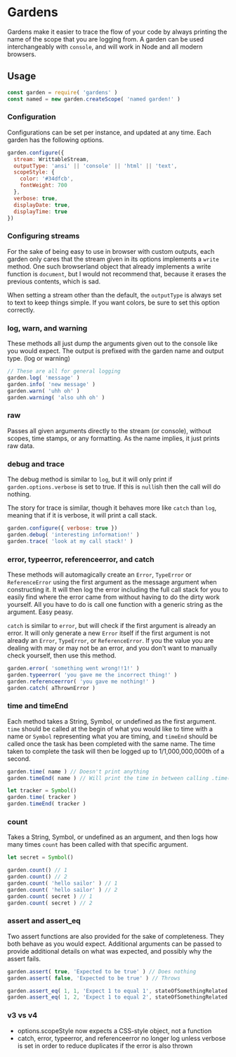 # Gardens
Gardens make it easier to trace the flow of your code by always printing
the name of the scope that you are logging from. A garden can be used interchangeably
with `console`, and will work in Node and all modern browsers.

## Usage
```JavaScript
const garden = require( 'gardens' )
const named = new garden.createScope( 'named garden!' )
```

### Configuration
Configurations can be set per instance, and updated at any time. Each garden
has the following options.

```JavaScript
garden.configure({
  stream: WrittableStream,
  outputType: 'ansi' || 'console' || 'html' || 'text',
  scopeStyle: {
    color: '#34dfcb',
    fontWeight: 700
  },
  verbose: true,
  displayDate: true,
  displayTime: true
})
```

### Configuring streams
For the sake of being easy to use in browser with custom outputs, each garden only
cares that the stream given in its options implements a `write` method. One such
browserland object that already implements a write function is `document`, but I
would not recommend that, because it erases the previous contents, which is sad.

When setting a stream other than the default, the `outputType` is always set to
text to keep things simple. If you want colors, be sure to set this option correctly.

### log, warn, and warning
These methods all just dump the arguments given out to the console like you would expect. The
output is prefixed with the garden name and output type. (log or warning)
```JavaScript
// These are all for general logging
garden.log( 'message' )
garden.info( 'new message' )
garden.warn( 'uhh oh' )
garden.warning( 'also uhh oh' )
```

### raw
Passes all given arguments directly to the stream (or console), without scopes, time stamps, or
any formatting. As the name implies, it just prints raw data.

### debug and trace
The debug method is similar to `log`, but it will only print if
`garden.options.verbose` is set to true. If this is `null`ish then
the call will do nothing.

The story for trace is similar, though it behaves more like `catch` than `log`, meaning
that if it is verbose, it will print a call stack.
```JavaScript
garden.configure({ verbose: true })
garden.debug( 'interesting information!' )
garden.trace( 'look at my call stack!' )
```

### error, typeerror, referenceerror, and catch
These methods will automagically create an `Error`, `TypeError` or `ReferenceError` using the
first argument as the message argument when constructing it. It will then log the error
including the full call stack for you to easily find where the error came from without
having to do the dirty work yourself. All you have to do is call one function with a
generic string as the argument. Easy peasy.

`catch` is similar to `error`, but will check if the first argument is already an error.
It will only generate a new `Error` itself if the first argument is not already an `Error`,
`TypeError`, or `ReferenceError`. If you the value you are dealing with may or may not be
an error, and you don't want to manually check yourself, then use this method.
```JavaScript
garden.error( 'something went wrong!!1!' )
garden.typeerror( 'you gave me the incorrect thing!' )
garden.referenceerror( 'you gave me nothing!' )
garden.catch( aThrownError )
```

### time and timeEnd
Each method takes a String, Symbol, or undefined as the first argument. `time` should
be called at the begin of what you would like to time with a name or `Symbol` representing
what you are timing, and `timeEnd` should be called once the task has been completed with
the same name. The time taken to complete the task will then be logged up to 1/1,000,000,000th
of a second.
```JavaScript
garden.time( name ) // Doesn't print anything
garden.timeEnd( name ) // Will print the time in between calling .time() and now

let tracker = Symbol()
garden.time( tracker )
garden.timeEnd( tracker )
```

### count
Takes a String, Symbol, or undefined as an argument, and then logs how many times `count`
has been called with that specific argument.
```JavaScript
let secret = Symbol()

garden.count() // 1
garden.count() // 2
garden.count( 'hello sailor' ) // 1
garden.count( 'hello sailor' ) // 2
garden.count( secret ) // 1
garden.count( secret ) // 2
```

### assert and assert_eq
Two assert functions are also provided for the sake of completeness. They both behave
as you would expect. Additional arguments can be passed to provide additional details
on what was expected, and possibly why the assert fails.
```JavaScript
garden.assert( true, 'Expected to be true' ) // Does nothing
garden.assert( false, 'Expected to be true' ) // Throws

garden.assert_eq( 1, 1, 'Expect 1 to equal 1', stateOfSomethingRelated ) // Does nothing
garden.assert_eq( 1, 2, 'Expect 1 to equal 2', stateOfSomethingRelated ) // Throws
```

### v3 vs v4
- options.scopeStyle now expects a CSS-style object, not a function
- catch, error, typeerror, and referenceerror no longer log unless verbose is set
in order to reduce duplicates if the error is also thrown
